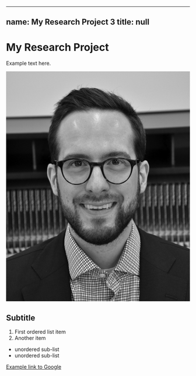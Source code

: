 ---
name: My Research Project 3
title: null
----

# My Research Project

Example text here.

<img src="images/DSC_1163_corrected_cropped_BW.jpg?raw=true"/>

## Subtitle

1. First ordered list item
2. Another item

- unordered sub-list
- unordered sub-list

[Example link to Google](https://www.google.com)
